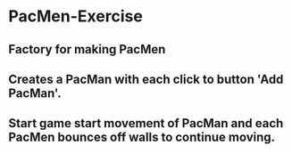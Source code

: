 # PacMen-Exercise
## Factory for making PacMen
## Creates a PacMan with each click to button 'Add PacMan'.
## Start game start movement of PacMan and each PacMen bounces off walls to continue moving.
